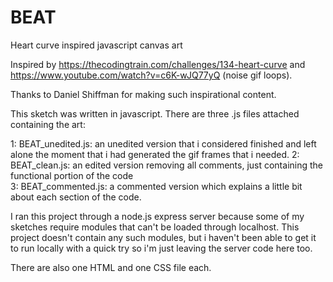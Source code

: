 # BEAT
Heart curve inspired javascript canvas art

Inspired by https://thecodingtrain.com/challenges/134-heart-curve and https://www.youtube.com/watch?v=c6K-wJQ77yQ (noise gif loops).

Thanks to Daniel Shiffman for making such inspirational content.

This sketch was written in javascript.  There are three .js files attached containing the art: 

  1: BEAT_unedited.js: an unedited version that i considered finished and left alone the moment that i had generated the gif frames that i needed.
  2: BEAT_clean.js: an edited version removing all comments, just containing the functional portion of the code  
  3: BEAT_commented.js: a commented version which explains a little bit about each section of the code.

I ran this project through a node.js express server because some of my sketches require modules that can't be loaded through localhost.  This project doesn't contain any such modules, but i haven't been able to get it to run locally with a quick try so i'm just leaving the server code here too.

There are also one HTML and one CSS file each.
